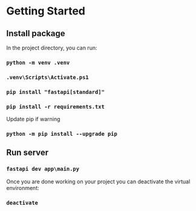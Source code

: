 # Getting Started

## Install package

In the project directory, you can run:

### `python -m venv .venv`

### `.venv\Scripts\Activate.ps1`

### `pip install "fastapi[standard]"`

### `pip install -r requirements.txt`

Update pip if warning

### `python -m pip install --upgrade pip`

## Run server

### `fastapi dev app\main.py`

Once you are done working on your project you can deactivate the virtual environment:

### `deactivate`
